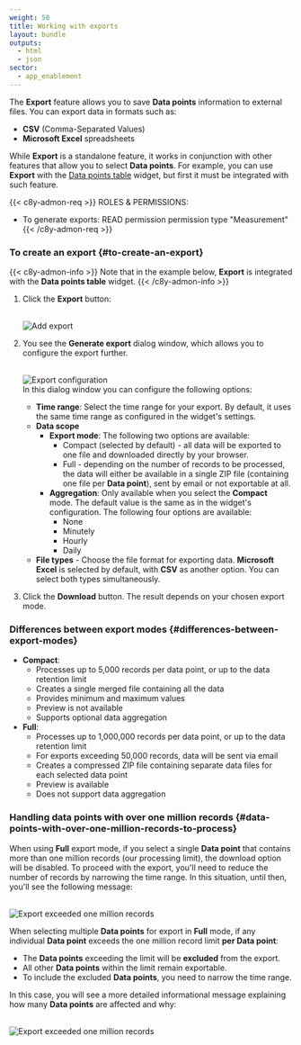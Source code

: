 ```yaml
---
weight: 50
title: Working with exports
layout: bundle
outputs:
  - html
  - json
sector:
  - app_enablement
---
```


The **Export** feature allows you to save **Data points** information to external files. You can export data in formats such as:

- **CSV** (Comma-Separated Values)
- **Microsoft Excel** spreadsheets

While **Export** is a standalone feature, it works in conjunction with other features that allow you to select **Data points**. For example, you can use **Export** with the [Data points table](/cockpit/widgets-collection/#data-point-table) widget, but first it must be integrated with such feature.

{{< c8y-admon-req >}}
ROLES & PERMISSIONS:

- To generate exports: READ permission permission type "Measurement"
{{< /c8y-admon-req >}}

### To create an export {#to-create-an-export}

{{< c8y-admon-info >}}
Note that in the example below, **Export** is integrated with the **Data points table** widget.
{{< /c8y-admon-info >}}

1. Click the **Export** button:

   <br>![Add export](/images/users-guide/cockpit/cockpit-exports-button.png)<br>

2. You see the **Generate export** dialog window, which allows you to configure the export further. 

   <br>![Export configuration](/images/users-guide/cockpit/cockpit-exports-configuration.png)<br>
   In this dialog window you can configure the following options:

   - **Time range**: Select the time range for your export. By default, it uses the same time range as configured in the widget's settings.
   - **Data scope**
     - **Export mode**: The following two options are available:
       - Compact (selected by default) - all data will be exported to one file and downloaded directly by your browser.
       - Full - depending on the number of records to be processed, the data will either be available in a single ZIP file (containing one file per **Data point**), sent by email or not exportable at all.
     - **Aggregation**: Only available when you select the **Compact** mode. The default value is the same as in the widget's configuration. The following four options are available:
       - None
       - Minutely
       - Hourly
       - Daily
   - **File types** - Choose the file format for exporting data. **Microsoft Excel** is selected by default, with **CSV** as another option. You can select both types simultaneously.

3. Click the **Download** button. The result depends on your chosen export mode.

### Differences between export modes {#differences-between-export-modes}

- **Compact**:
  - Processes up to 5,000 records per data point, or up to the data retention limit
  - Creates a single merged file containing all the data
  - Provides minimum and maximum values
  - Preview is not available
  - Supports optional data aggregation
- **Full**:
  - Processes up to 1,000,000 records per data point, or up to the data retention limit
  - For exports exceeding 50,000 records, data will be sent via email
  - Creates a compressed ZIP file containing separate data files for each selected data point
  - Preview is available
  - Does not support data aggregation

### Handling data points with over one million records {#data-points-with-over-one-million-records-to-process}

When using **Full** export mode, if you select a single **Data point** that contains more than one million records (our processing limit), the download option will be disabled. To proceed with the export, you'll need to reduce the number of records by narrowing the time range. In this situation, until then, you'll see the following message:

<br>![Export exceeded one million records](/images/users-guide/cockpit/cockpit-exports-one-million-for-single-data-point.png)<br>

When selecting multiple **Data points** for export in **Full** mode, if any individual **Data point** exceeds the one million record limit **per Data point**:

- The **Data points** exceeding the limit will be **excluded** from the export.
- All other **Data points** within the limit remain exportable.
- To include the excluded **Data points**, you need to narrow the time range.

In this case, you will see a more detailed informational message explaining how many **Data points** are affected and why:

<br>![Export exceeded one million records](/images/users-guide/cockpit/cockpit-exports-one-million-for-single-data-point-with-other-data-points.png)<br>
